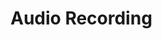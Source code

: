 # Audio Recording

<figure><img src="../../../.gitbook/assets/6-walkthrough-audio.png" alt=""><figcaption></figcaption></figure>
